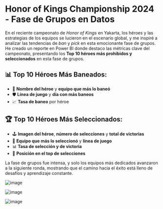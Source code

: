 # Honor of Kings Championship 2024 - Fase de Grupos en Datos

En el reciente campeonato de *Honor of Kings* en Yakarta, los héroes y las estrategias de los equipos se lucieron en el escenario global, y me inspiré a analizar las tendencias de *ban* y *pick* en esta emocionante fase de grupos. He creado un reporte en Power BI donde destaco las métricas clave del campeonato, presentando los **Top 10 héroes más prohibidos y seleccionados** en esta fase de grupos.

## 📊 Top 10 Héroes Más Baneados:
- 🛑 **Nombre del héroe** y **equipo que más lo baneó**
- 🛡️ **Línea de juego** y **día con más baneos**
- 📈 **Tasa de baneo** por héroe

## 🏆 Top 10 Héroes Más Seleccionados:
- 🕹️ **Imagen del héroe**, **número de selecciones** y **total de victorias**
- 🏅 **Equipo que más lo seleccionó** y **línea de juego**
- 📊 **Tasa de selección y de victoria**
- 📌 **Posición en el top de selecciones**

La fase de grupos fue intensa, y solo los equipos más dedicados avanzaron a la siguiente ronda, mostrando que el camino hacia el éxito está lleno de desafíos y aprendizaje constante.

![image](https://github.com/user-attachments/assets/f34b5ac6-4966-44eb-bf13-43af4900633f)

![image](https://github.com/user-attachments/assets/e6b02651-e8ec-41c1-ad36-75d7d71099d4)

![image](https://github.com/user-attachments/assets/dd9c858e-8d9c-4529-8108-3f9b76ef0e34)

